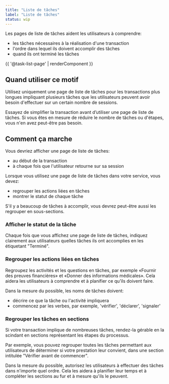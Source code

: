 ```yaml
---
title: "Liste de tâches"
label: "Liste de tâches"
status: wip
---
```


Les pages de liste de tâches aident les utilisateurs à comprendre:

- les tâches nécessaires à la réalisation d'une transaction
- l'ordre dans lequel ils doivent accomplir des tâches
- quand ils ont terminé les tâches 

{{ '@task-list-page' | renderComponent }}

## Quand utiliser ce motif

Utilisez uniquement une page de liste de tâches pour les transactions plus longues impliquant plusieurs tâches que les utilisateurs peuvent avoir besoin d'effectuer sur un certain nombre de sessions.

Essayez de simplifier la transaction avant d’utiliser une page de liste de tâches. Si vous êtes en mesure de réduire le nombre de tâches ou d'étapes, vous n'en avez peut-être pas besoin.

## Comment ça marche

Vous devriez afficher une page de liste de tâches:

- au début de la transaction
- à chaque fois que l'utilisateur retourne sur sa session

Lorsque vous utilisez une page de liste de tâches dans votre service, vous devez:

- regrouper les actions liées en tâches
- montrer le statut de chaque tâche 

S'il y a beaucoup de tâches à accomplir, vous devrez peut-être aussi les regrouper en sous-sections. 

### Afficher le statut de la tâche

Chaque fois que vous affichez une page de liste de tâches, indiquez clairement aux utilisateurs quelles tâches ils ont accomplies en les étiquetant "Terminé". 

### Regrouper les actions liées en tâches

Regroupez les activités et les questions en tâches, par exemple «Fournir des preuves financières» et «Donner des informations médicales». Cela aidera les utilisateurs à comprendre et à planifier ce qu’ils doivent faire.

Dans la mesure du possible, les noms de tâches doivent:

- décrire ce que la tâche ou l'activité impliquera
- commencez par les verbes, par exemple, 'vérifier', 'déclarer', 'signaler' 

### Regrouper les tâches en sections

Si votre transaction implique de nombreuses tâches, rendez-la gérable en la scindant en sections représentant les étapes du processus.

Par exemple, vous pouvez regrouper toutes les tâches permettant aux utilisateurs de déterminer si votre prestation leur convient, dans une section intitulée "Vérifier avant de commencer".

Dans la mesure du possible, autorisez les utilisateurs à effectuer des tâches dans n'importe quel ordre. Cela les aidera à planifier leur temps et à compléter les sections au fur et à mesure qu'ils le peuvent.
